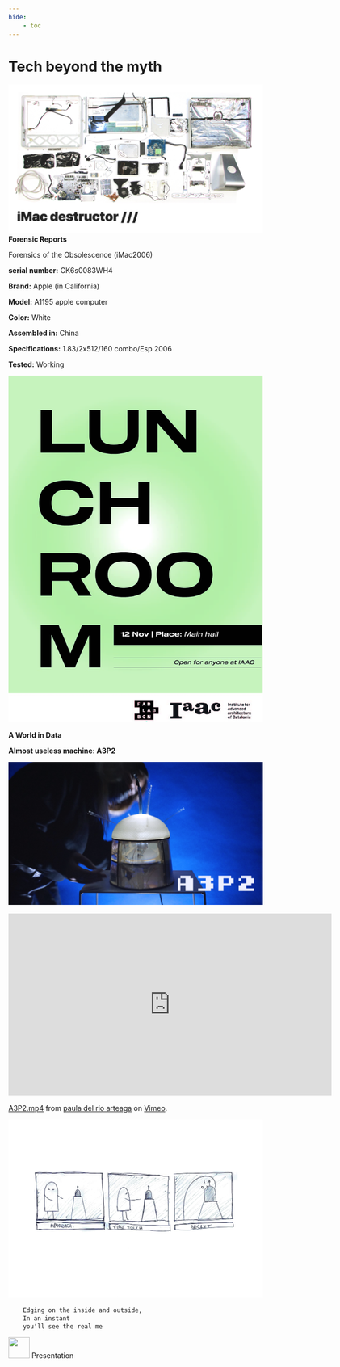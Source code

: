 ```yaml
---
hide:
    - toc
---
```


# Tech beyond the myth

![](../images/img15.jpg)
**Forensic Reports**

Forensics of the Obsolescence (iMac2006)

**serial number:**  CK6s0083WH4

**Brand:** Apple (in California)

**Model:** A1195 apple computer

**Color:** White

**Assembled in:** China

**Specifications:** 1.83/2x512/160 combo/Esp 2006
 
**Tested:** Working

![](../images/img16.jpg)

**A World in Data**


**Almost useless machine: A3P2**

![](../images/img22.jpg)

<iframe src="https://player.vimeo.com/video/650292328?h=a64379c3d8" width="640" height="360" frameborder="0" allow="autoplay; fullscreen; picture-in-picture" allowfullscreen></iframe>
<p><a href="https://vimeo.com/650292328">A3P2.mp4</a> from <a href="https://vimeo.com/user30409675">paula del rio arteaga</a> on <a href="https://vimeo.com">Vimeo</a>.</p>


![](../images/img21.jpg)


		Edging on the inside and outside,
		In an instant 
		you'll see the real me

<a href="https://docs.google.com/presentation/d/1zpwImHPyE4mVt0Jv1eeQMsvhpWbciDpOHfGtBNV87SQ/edit#slide=id.p"><img src="img22.jpg" alt="" style="width:42px;height:42px;"></a>
Presentation


